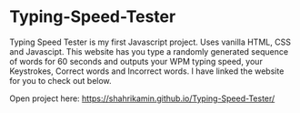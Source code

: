 # Typing-Speed-Tester

Typing Speed Tester is my first Javascript project. Uses vanilla HTML, CSS and Javascipt. This website has you type a randomly generated sequence of words for 60 seconds and outputs your WPM typing speed, your Keystrokes, Correct words and Incorrect words. I have linked the website for you to check out below. 

Open project here: https://shahrikamin.github.io/Typing-Speed-Tester/
